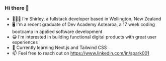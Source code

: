 ### Hi there 👋 ##

- 👩🏻‍💻 I’m Shirley, a fullstack developer based in Wellington, New Zealand
- 🖥️ I'm a recent graduate of Dev Academy Aotearoa, a 17 week coding bootcamp in applied software development
- 😀 I’m interested in building functional digital products with great user experiences
- 🧐 Currently learning Next.js and Tailwind CSS
- 📫 Feel free to reach out on https://www.linkedin.com/in/spark001
